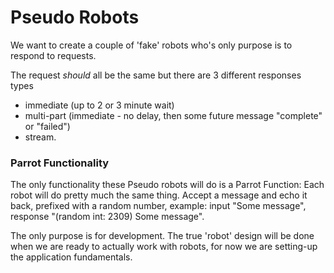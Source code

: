 # Pseudo Robots

We want to create a couple of 'fake' robots who's only purpose is to respond to requests.

The request _should_ all be the same but there are 3 different responses types

- immediate (up to 2 or 3 minute wait)
- multi-part (immediate - no delay, then some future message "complete" or "failed")
- stream.

### Parrot Functionality

The only functionality these Pseudo robots will do is a Parrot Function: Each robot will do pretty much the same thing. Accept a message and echo it back, prefixed with a random number, example: input "Some message", response "(random int: 2309) Some message".

The only purpose is for development. The true 'robot' design will be done when we are ready to actually work with robots, for now we are setting-up the application fundamentals.

